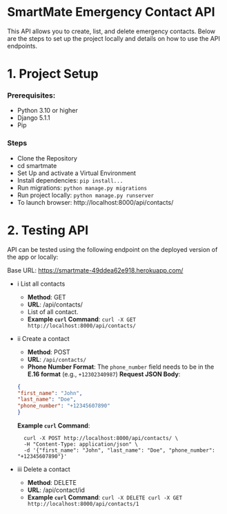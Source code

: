 # SmartMate Emergency Contact API

This API allows you to create, list, and delete emergency contacts. Below are the steps to set up the project locally and details on how to use the API endpoints.

# 1. Project Setup

### Prerequisites:
- Python 3.10 or higher
- Django 5.1.1
- Pip

### Steps
- Clone the Repository
- cd smartmate
- Set Up and activate a Virtual Environment
- Install dependencies:
```pip install...```
- Run migrations:
```python manage.py migrations```
- Run project locally:
```python manage.py runserver```
- To launch browser: http://localhost:8000/api/contacts/

# 2. Testing API
API can be tested using the following endpoint on the deployed version of the app or locally:

Base URL: https://smartmate-49ddea62e918.herokuapp.com/

- i List all contacts
    - **Method**: GET
    - **URL**: /api/contacts/
    - List of all contact.
    - **Example `curl` Command**:
    ```curl -X GET http://localhost:8000/api/contacts/```

- ii Create a contact
    - **Method**: POST
    - **URL**: `/api/contacts/`
    - **Phone Number Format**: The `phone_number` field needs to be in the **E.16 format** (e.g., `+12302340987`)
     **Request JSON Body**:
    ```json
    {
    "first_name": "John",
    "last_name": "Doe",
    "phone_number": "+12345607890"
    }
    ```

    **Example `curl` Command**:
    ```
      curl -X POST http://localhost:8000/api/contacts/ \
      -H "Content-Type: application/json" \
      -d '{"first_name": "John", "last_name": "Doe", "phone_number": "+12345607890"}'
    ```

- iii Delete a contact
    - **Method**: DELETE
    - **URL**: /api/contact/id
    - **Example `curl` Command**:
    ```curl -X DELETE curl -X GET http://localhost:8000/api/contacts/1```
